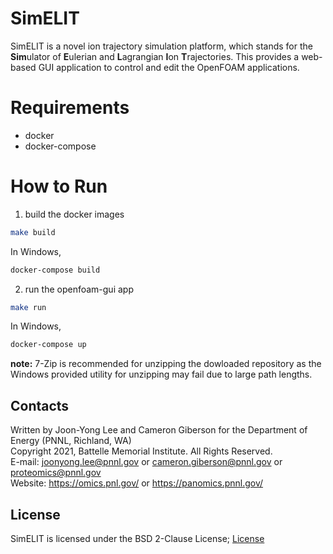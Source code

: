 # SimELIT

SimELIT is a novel ion trajectory simulation platform, which stands for the **Sim**ulator of **E**ulerian and **L**agrangian **I**on **T**rajectories. This provides a web-based GUI application to control and edit the OpenFOAM applications. 


# Requirements
- docker
- docker-compose


# How to Run

1. build the docker images
```bash
make build
```

In Windows,
```bash
docker-compose build
```

2. run the openfoam-gui app
```bash
make run
```

In Windows,
```bash
docker-compose up
```


**note:** 7-Zip is recommended for unzipping the dowloaded repository as the Windows provided utility for unzipping may fail due to large path lengths. 


## Contacts ##
Written by Joon-Yong Lee and Cameron Giberson for the Department of Energy (PNNL, Richland, WA)\
Copyright 2021, Battelle Memorial Institute. All Rights Reserved.\
E-mail: joonyong.lee@pnnl.gov or cameron.giberson@pnnl.gov or proteomics@pnnl.gov\
Website: https://omics.pnl.gov/ or https://panomics.pnnl.gov/


## License ##
SimELIT is licensed under the BSD 2-Clause License; [License](license.txt)
